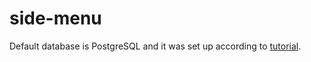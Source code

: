 # side-menu


Default database is PostgreSQL and it was set up according to [tutorial](https://docs.djangoproject.com/en/2.0/ref/databases/#postgresql-notes).
